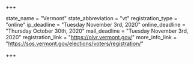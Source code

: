 +++

state_name = "Vermont"
state_abbreviation = "vt"
registration_type = "online"
ip_deadline = "Tuesday November 3rd, 2020"
online_deadline = "Thursday October 30th, 2020"
mail_deadline = "Tuesday November 3rd, 2020"
registration_link = "https://olvr.vermont.gov/"
more_info_link = "https://sos.vermont.gov/elections/voters/registration/"

+++
